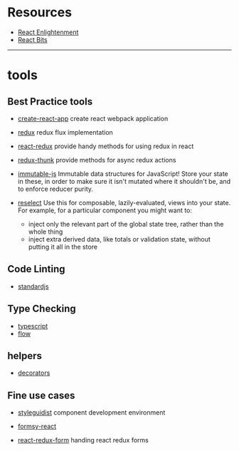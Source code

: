 # Resources

- [React Enlightenment](https://www.reactenlightenment.com/)
- [React Bits](https://vasanthk.gitbooks.io/react-bits/)

---
# tools

## Best Practice tools

- [create-react-app](https://github.com/facebookincubator/create-react-app) create react webpack application

- [redux](https://github.com/reactjs/redux) redux flux implementation

- [react-redux](https://github.com/reactjs/react-redux) provide handy methods for using redux in react

- [redux-thunk](https://github.com/gaearon/redux-thunk) provide methods for async redux actions

- [immutable-js](https://facebook.github.io/immutable-js/) Immutable data structures for JavaScript! Store your state in these, in order to make sure it isn't mutated where it shouldn't be, and to enforce reducer purity.

- [reselect](https://github.com/reactjs/reselect) Use this for composable, lazily-evaluated, views into your state. For example, for a particular component you might want to:
    - inject only the relevant part of the global state tree, rather than the whole thing
    - inject extra derived data, like totals or validation state, without putting it all in the store

## Code Linting
- [standardjs](https://standardjs.com/)

## Type Checking
- [typescript](https://www.typescriptlang.org/)
- [flow](https://flow.org/en/)

## helpers
- [decorators](https://github.com/jayphelps/core-decorators)

## Fine use cases
- [styleguidist](https://github.com/styleguidist/react-styleguidist) component development environment

- [formsy-react](https://github.com/christianalfoni/formsy-react)

- [react-redux-form](https://github.com/davidkpiano/react-redux-form) handing react redux forms

